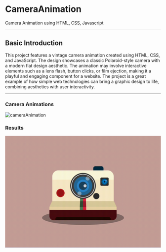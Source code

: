 # CameraAnimation
Camera Animation using HTML, CSS, Javascript
<hr>

## Basic Introduction
This project features a vintage camera animation created using HTML, CSS, and JavaScript. The design showcases a classic Polaroid-style camera with a modern flat design aesthetic. The animation may involve interactive elements such as a lens flash, button clicks, or film ejection, making it a playful and engaging component for a website. The project is a great example of how simple web technologies can bring a graphic design to life, combining aesthetics with user interactivity.
<hr>

### Camera Animations
![cameraAnimation](https://github.com/user-attachments/assets/f05e7cfd-8a72-4c2e-b021-a98420405e1f)

### Results
<p align="center">
  <img src="./result/result.gif" width=600><br/>
  <i></i>
</p>
